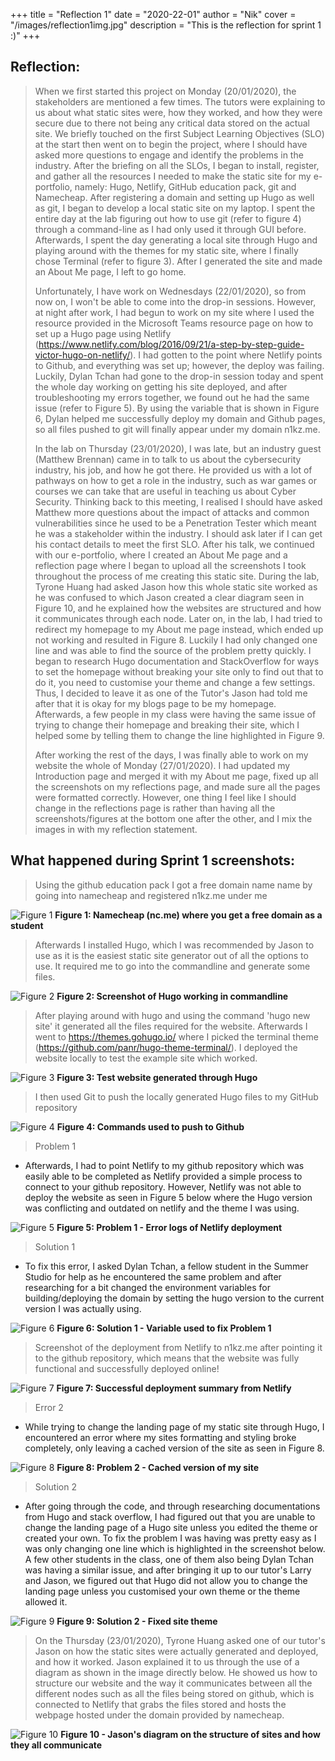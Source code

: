 +++
title = "Reflection 1"
date = "2020-22-01"
author = "Nik"
cover = "/images/reflection1img.jpg"
description = "This is the reflection for sprint 1 :)"
+++

## Reflection:

> When we first started this project on Monday (20/01/2020), the stakeholders are mentioned a few times. The tutors were explaining to us about what static sites were, how they worked,
and how they were secure due to there not being any critical data stored on the actual site. We briefly touched on the first Subject Learning Objectives (SLO) at the start then went on to 
begin the project, where I should have asked more questions to engage and identify the problems in the industry. After the briefing on all the SLOs, I began to install, register, and gather all 
the resources I needed to make the static site for my e-portfolio, namely: Hugo, Netlify, GitHub education pack, git and Namecheap. After registering a domain and setting up Hugo as well as git, 
I began to develop a local static site on my laptop. I spent the entire day at the lab figuring out how to use git (refer to figure 4) through a command-line as I had only used it through GUI 
before. Afterwards, I spent the day generating a local site through Hugo and playing around with the themes for my static site, where I finally chose Terminal (refer to figure 3). After I 
generated the site and made an About Me page, I left to go home.
>
>Unfortunately, I have work on Wednesdays (22/01/2020), so from now on, I won't be able to come into the drop-in sessions. However, at night after work, I had begun to work on my site where I used 
the resource provided in the Microsoft Teams resource page on how to set up a Hugo page using Netlify (https://www.netlify.com/blog/2016/09/21/a-step-by-step-guide-victor-hugo-on-netlify/). 
I had gotten to the point where Netlify points to Github, and everything was set up; however, the deploy was failing. Luckily, Dylan Tchan had gone to the drop-in session today and spent the whole 
day working on getting his site deployed, and after troubleshooting my errors together, we found out he had the same issue (refer to Figure 5). By using the variable that is shown in Figure 6, 
Dylan helped me successfully deploy my domain and Github pages, so all files pushed to git will finally appear under my domain n1kz.me.
>
>In the lab on Thursday (23/01/2020), I was late, but an industry guest (Matthew Brennan) came in to talk to us about the cybersecurity industry, his job, and how he got there. He provided us 
with a lot of pathways on how to get a role in the industry, such as war games or courses we can take that are useful in teaching us about Cyber Security. Thinking back to this meeting, I realised 
I should have asked Matthew more questions about the impact of attacks and common vulnerabilities since he used to be a Penetration Tester which meant he was a stakeholder within the industry. I should ask
later if I can get his contact details to meet the first SLO. After his talk, we continued with our e-portfolio, where I created an About Me page and a reflection page where I began to upload all
the screenshots I took throughout the process of me creating this static site. During the lab, Tyrone Huang had asked Jason how this whole static site worked as he was confused to which Jason 
created a clear diagram seen in Figure 10, and he explained how the websites are structured and how it communicates through each node. Later on, in the lab, I had tried to redirect my homepage to 
my About me page instead, which ended up not working and resulted in Figure 8. Luckily I had only changed one line and was able to find the source of the problem pretty quickly. I began to research
Hugo documentation and StackOverflow for ways to set the homepage without breaking your site only to find out that to do it, you need to customise your theme and change a few settings. Thus, I 
decided to leave it as one of the Tutor's Jason had told me after that it is okay for my blogs page to be my homepage. Afterwards, a few people in my class were having the same issue of trying to 
change their homepage and breaking their site, which I helped some by telling them to change the line highlighted in Figure 9.
>
>After working the rest of the days, I was finally able to work on my website the whole of Monday (27/01/2020). I had updated my Introduction page and merged it with my About me page, fixed up all 
the screenshots on my reflections page, and made sure all the pages were formatted correctly. However, one thing I feel like I should change in the reflections page is rather than having all the 
screenshots/figures at the bottom one after the other, and I mix the images in with my reflection statement.

## What happened during Sprint 1 screenshots: 

> Using the github education pack I got a free domain name name by going into namecheap and registered n1kz.me under me

![Figure 1](/images/ScreenshotNC.png) **Figure 1: Namecheap (nc.me) where you get a free domain as a student** 

> Afterwards I installed Hugo, which I was recommended by Jason to use as it is the easiest static site generator out of all the options to use. It required me to go into the commandline and generate some files.

![Figure 2](/images/Screenshot1.png) **Figure 2: Screenshot of Hugo working in commandline**

> After playing around with hugo and using the command 'hugo new site' it generated all the files required for the website. Afterwards I went to https://themes.gohugo.io/ where I picked the terminal theme
 (https://github.com/panr/hugo-theme-terminal/). I deployed the website locally to test the example site which worked.

![Figure 3](/images/Screenshot2.png) **Figure 3: Test website generated through Hugo**

> I then used Git to push the locally generated Hugo files to my GitHub repository

![Figure 4](/images/ScreenshotGit.png) **Figure 4: Commands used to push to Github**


> Problem 1

+ Afterwards, I had to point Netlify to my github repository which was easily able to be completed as Netlify provided a simple process to connect to your github repository.
 However, Netlify was not able to deploy the website as seen in Figure 5 below where the Hugo version was conflicting and outdated on netlify and the theme I was using.

![Figure 5](/images/Screenshot3.png) **Figure 5: Problem 1 - Error logs of Netlify deployment**

> Solution 1

+ To fix this error, I asked Dylan Tchan, a fellow student in the Summer Studio for help as he encountered the same problem and after researching for a bit changed the environment variables for 
building/deploying the domain by setting the hugo version to the current version I was actually using.

![Figure 6](/images/Screenshot4.png) **Figure 6: Solution 1 - Variable used to fix Problem 1**

> Screenshot of the deployment from Netlify to n1kz.me after pointing it to the github repository, which means that the website was fully functional and successfully deployed online!

![Figure 7](/images/Screenshot5.png) **Figure 7: Successful deployment summary from Netlify**

> Error 2

+ While trying to change the landing page of my static site through Hugo, I encountered an error where my sites formatting and styling broke completely, only leaving a cached version of the site as seen in Figure 8.

![Figure 8](/images/error2.png) **Figure 8: Problem 2 - Cached version of my site**

> Solution 2

+ After going through the code, and through researching documentations from Hugo and stack overflow, I had figured out that you are unable to change the landing page of a Hugo site unless you edited the theme or created your own.
 To fix the problem I was having was pretty easy as I was only changing one line which is highlighted in the screenshot below. A few other students in the class, one of them also being Dylan Tchan was having a similar issue, 
and after bringing it up to our tutor's Larry and Jason, we figured out that Hugo did not allow you to change the landing page unless you customised your own theme or the theme allowed it.

![Figure 9](/images/solution2.png)  **Figure 9: Solution 2 - Fixed site theme** 
>On the Thursday (23/01/2020), Tyrone Huang asked one of our tutor's Jason on how the static sites were actually generated and deployed, and how it worked. Jason explained it to us through
the use of a diagram as shown in the image directly below. He showed us how to structure our website and the way it communicates between all the different nodes such as all the files being stored
on github, which is connected to Netlify that grabs the files stored and hosts the webpage hosted under the domain provided by namecheap.  

![Figure 10](/images/sitestructure.jpg) **Figure 10 - Jason's diagram on the structure of sites and how they all communicate** 
